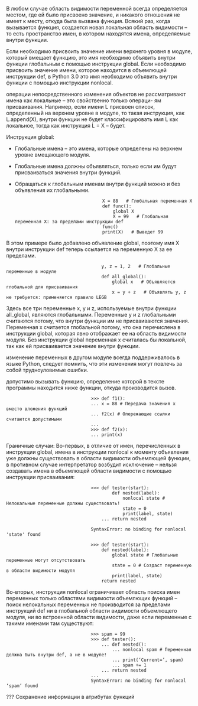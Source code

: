 В любом случае область видимости переменной всегда определяется местом, где ей было присвоено значение, и никакого
отношения не имеет к месту, откуда была вызвана функция.
Всякий раз, когда вызывается функция, создается новая локальная область видимости – то есть пространство имен, в котором находятся имена, определяемые внутри функции.

Если необходимо присвоить значение имени верхнего уровня в модуле, который вмещает функцию, это имя необходимо объявить внутри функции глобальным с помощью инструкции global. Если необходимо присвоить значение имени, которое находится в объемлющей инструкции def, в Python 3.0 это имя необходимо объявить внутри функции с помощью
инструкции nonlocal.

операции непосредственного изменения объектов не рассматривают имена как локальные – это свойственно только операци-
ям присваивания. Например, если имени L присвоен список, определенный на верхнем уровне в модуле, то такая инструкция, как L.append(X), внутри функции не будет классифицировать имя L как локальное, тогда как инструкция L
= X – будет. 

Инструкция global:
 - Глобальные имена – это имена, которые определены на верхнем уровне вмещающего модуля.
 - Глобальные имена должны объявляться, только если им будут присваиваться значения внутри функций.
 - Обращаться к глобальным именам внутри функций можно и без объявления их глобальными.

                                        X = 88   # Глобальная переменная X
                                        def func():
                                            global X
                                            X = 99   # Глобальная переменная X: за пределами инструкции def
                                        func()
                                        print(X)   # Выведет 99

В этом примере было добавлено объявление global, поэтому имя X внутри инструкции def теперь ссылается на переменную X за ее пределами.

                                        y, z = 1, 2   # Глобальные переменные в модуле
                                        def all_global():
                                            global x   # Объявляется глобальной для присваивания
                                            x = y + z   # Объявлять y, z не требуется: применяется правило LEGB

Здесь все три переменные x, y и z, используемые внутри функции all_global, являются глобальными. Переменные y и z глобальными считаются потому, что внутри функции им не присваиваются значения. Переменная x считается глобальной потому, что она перечислена в инструкции global, которая явно отображает ее на область видимости модуля. Без инструкции global переменная x считалась бы локальной, так как ей присваивается значение внутри функции.

изменение переменных в другом модуле всегда поддерживалось в языке Python, следует помнить, что эти изменения могут повлечь за собой трудноуловимые ошибки.

допустимо вызывать функцию, определение которой в тексте программы находится ниже функции, откуда производится вызов.

                                    >>> def f1():
                                    ... x = 88 # Передача значения x вместо вложения функций
                                    ... f2(x) # Опережающие ссылки считаются допустимыми
                                    ...
                                    >>> def f2(x):
                                    ... print(x)

Граничные случаи: Во-первых, в отличие от имен, перечисленных в инструкции global, имена в инструкции nonlocal к моменту объявления уже должны существовать в области видимости объемлющей функции, в противном случае интерпретатор возбудит исключение – нельзя создавать имена в объемлющей области видимости с помощью инструкции присваивания:

                                    >>> def tester(start):
                                            def nested(label):
                                                nonlocal state # Нелокальные переменные должны существовать!
                                                state = 0
                                                print(label, state)
                                        ... return nested
                                    
                                    SyntaxError: no binding for nonlocal 'state' found
                                    
                                    >>> def tester(start):
                                        def nested(label):
                                            global state # Глобальные переменные могут отсутствовать
                                            state = 0 # Создаст переменную в области видимости модуля
                                            print(label, state)
                                        return nested

Во-вторых, инструкция nonlocal ограничивает область поиска имен переменных только областями видимости объемлющих функций – поиск нелокальных переменных не производится за пределами инструкций def ни в глобальной области видимости объемлющего модуля, ни во встроенной области видимости, даже если переменные с такими именами там существуют:

                                    >>> spam = 99
                                    >>> def tester():
                                        ... def nested():
                                            ... nonlocal spam # Переменная должна быть внутри def, а не в модуле!
                                            ... print(‘Current=’, spam)
                                            ... spam += 1
                                        ... return nested
                                    ...
                                    SyntaxError: no binding for nonlocal ‘spam’ found
                                    
??? Сохранение информации в атрибутах функций